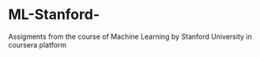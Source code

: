 # ML-Stanford-
Assigments from the course of Machine Learning by Stanford University in coursera platform
